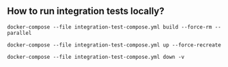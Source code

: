 ## How to run integration tests locally?

```docker-compose --file integration-test-compose.yml build --force-rm --parallel```

```docker-compose --file integration-test-compose.yml up --force-recreate```

```docker-compose --file integration-test-compose.yml down -v```
